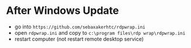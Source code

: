# After Windows Update
* go into `https://github.com/sebaxakerhtc/rdpwrap.ini`
* open `rdpwrap.ini` and copy to `c:\program files\rdp wrap\rdpwrap.ini`
* restart computer (not restart remote desktop service)